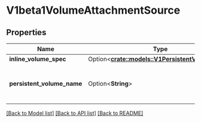 # V1beta1VolumeAttachmentSource

## Properties

Name | Type | Description | Notes
------------ | ------------- | ------------- | -------------
**inline_volume_spec** | Option<[**crate::models::V1PersistentVolumeSpec**](v1.PersistentVolumeSpec.md)> |  | [optional]
**persistent_volume_name** | Option<**String**> | Name of the persistent volume to attach. | [optional]

[[Back to Model list]](../README.md#documentation-for-models) [[Back to API list]](../README.md#documentation-for-api-endpoints) [[Back to README]](../README.md)


